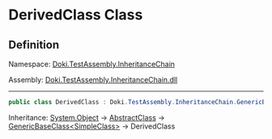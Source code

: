 # DerivedClass Class

## Definition

Namespace: [Doki.TestAssembly.InheritanceChain](README.md)

Assembly: [Doki.TestAssembly.InheritanceChain.dll](../README.md)

---



```csharp
public class DerivedClass : Doki.TestAssembly.InheritanceChain.GenericBaseClass<Doki.TestAssembly.InheritanceChain.SimpleClass>
```

Inheritance: [System.Object](https://learn.microsoft.com/en-us/dotnet/api/System.Object) → [AbstractClass](../../Doki.TestAssembly.InheritanceChain.Abstractions/Doki.TestAssembly.InheritanceChain.Abstractions/Doki.TestAssembly.InheritanceChain.Abstractions.AbstractClass.md) → [GenericBaseClass&lt;SimpleClass&gt;](Doki.TestAssembly.InheritanceChain.GenericBaseClass`1.md) → DerivedClass

